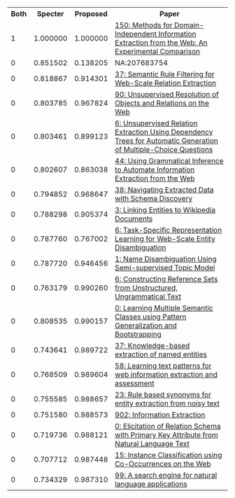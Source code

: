 <html><table><tr>
<th>Both</th>
<th>Specter</th>
<th>Proposed</th>
<th>Paper</th>
</tr>
<tr>
<td>1</td>
<td>1.000000</td>
<td>1.000000</td>
<td><a href="https://www.semanticscholar.org/paper/400cf0a4a689f65681a4c618471387ea61598283">150: Methods for Domain-Independent Information Extraction from the Web: An Experimental Comparison</a></td>
</tr>
<tr>
<td>0</td>
<td>0.851502</td>
<td>0.138205</td>
<td>NA:207683754</td>
</tr>
<tr>
<td>0</td>
<td>0.818867</td>
<td>0.914301</td>
<td><a href="https://www.semanticscholar.org/paper/ee9b20001abdb41d31a3c5f18867d90cac38ea20">37: Semantic Rule Filtering for Web-Scale Relation Extraction</a></td>
</tr>
<tr>
<td>0</td>
<td>0.803785</td>
<td>0.967824</td>
<td><a href="https://www.semanticscholar.org/paper/9bf587f7ec5ce93fb0f9b93d0db6cca7989bb0b0">90: Unsupervised Resolution of Objects and Relations on the Web</a></td>
</tr>
<tr>
<td>0</td>
<td>0.803461</td>
<td>0.899123</td>
<td><a href="https://www.semanticscholar.org/paper/91b7d261e8529c5d673433dca0f7d7bcc135afb1">6: Unsupervised Relation Extraction Using Dependency Trees for Automatic Generation of Multiple-Choice Questions</a></td>
</tr>
<tr>
<td>0</td>
<td>0.802607</td>
<td>0.863038</td>
<td><a href="https://www.semanticscholar.org/paper/ec6d957155db75788f65fbeebe29cc5058620578">44: Using Grammatical Inference to Automate Information Extraction from the Web</a></td>
</tr>
<tr>
<td>0</td>
<td>0.794852</td>
<td>0.968647</td>
<td><a href="https://www.semanticscholar.org/paper/96531057874ad205c2ca3fc097082325c88d2599">38: Navigating Extracted Data with Schema Discovery</a></td>
</tr>
<tr>
<td>0</td>
<td>0.788298</td>
<td>0.905374</td>
<td><a href="https://www.semanticscholar.org/paper/090336866787727f06d9b57e4cac638cc04141b6">3: Linking Entities to Wikipedia Documents</a></td>
</tr>
<tr>
<td>0</td>
<td>0.787760</td>
<td>0.767002</td>
<td><a href="https://www.semanticscholar.org/paper/a3153f1a3d47a6f2612c5ef03f00533b55617eb2">6: Task-Specific Representation Learning for Web-Scale Entity Disambiguation</a></td>
</tr>
<tr>
<td>0</td>
<td>0.787720</td>
<td>0.946456</td>
<td><a href="https://www.semanticscholar.org/paper/1e4e7546ec1d096b257d086094566256f12a95a8">1: Name Disambiguation Using Semi-supervised Topic Model</a></td>
</tr>
<tr>
<td>0</td>
<td>0.763179</td>
<td>0.990260</td>
<td><a href="https://www.semanticscholar.org/paper/9310c3aaf2a35dd1c67748c64ed82d27bf9f7e9a">6: Constructing Reference Sets from Unstructured, Ungrammatical Text</a></td>
</tr>
<tr>
<td>0</td>
<td>0.808535</td>
<td>0.990157</td>
<td><a href="https://www.semanticscholar.org/paper/52713631decaf92a73ee0e3688e7f296fae923ec">0: Learning Multiple Semantic Classes using Pattern Generalization and Bootstrapping</a></td>
</tr>
<tr>
<td>0</td>
<td>0.743641</td>
<td>0.989722</td>
<td><a href="https://www.semanticscholar.org/paper/78e3aea69e747c3a105078564a75c95f09f21724">37: Knowledge-based extraction of named entities</a></td>
</tr>
<tr>
<td>0</td>
<td>0.768509</td>
<td>0.989604</td>
<td><a href="https://www.semanticscholar.org/paper/48cdb758f980bc3ca70d2ffea418fb3b5aefcf5f">58: Learning text patterns for web information extraction and assessment</a></td>
</tr>
<tr>
<td>0</td>
<td>0.755585</td>
<td>0.988657</td>
<td><a href="https://www.semanticscholar.org/paper/5cc5fc824d0d703c0bb14c8547ceaf9741fb4096">23: Rule based synonyms for entity extraction from noisy text</a></td>
</tr>
<tr>
<td>0</td>
<td>0.751580</td>
<td>0.988573</td>
<td><a href="https://www.semanticscholar.org/paper/06894f06b6411af67a0ffde61d27efd86a5d31c7">902: Information Extraction</a></td>
</tr>
<tr>
<td>0</td>
<td>0.719736</td>
<td>0.988121</td>
<td><a href="https://www.semanticscholar.org/paper/49d3a0a1f88be5b0fd52d7702f23836c230e032e">0: Elicitation of Relation Schema with Primary Key Attribute from Natural Language Text</a></td>
</tr>
<tr>
<td>0</td>
<td>0.707712</td>
<td>0.987448</td>
<td><a href="https://www.semanticscholar.org/paper/0be6d310c86edb3e2e730eb9b8f4fc75d877b881">15: Instance Classification using Co-Occurrences on the Web</a></td>
</tr>
<tr>
<td>0</td>
<td>0.734329</td>
<td>0.987310</td>
<td><a href="https://www.semanticscholar.org/paper/5a434e7edc86f581b1345f04c640581eb580390e">99: A search engine for natural language applications</a></td>
</tr>
</table></html>
